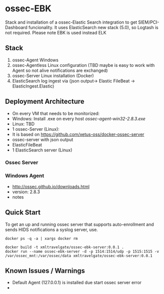 # ossec-EBK
Stack and installation of a ossec-Elastic Search integration to get SIEM/PCI-Dashboard funcionality. 
It uses ElasticSearch new stack (5.0), so Logtash is not required. Please note EBK is used instead ELK

## Stack
1. ossec-Agent Windows  
2. ossec-Agentless Linux configuration  (TBD maybe is easy to work with Agent so not alive notifications are exchanged)
2. ossec-Server Linux installation (Docker)
3. ElasticSearch log ingest via (json output-> Elastic FileBeat -> ElasticIngest.Elastic)

## Deployment Architecture
* On every VM that needs to be monitorized:
 * Windows: Install .exe on every host _ossec-agent-win32-2.8.3.exe_
 * Linux: TBD
* 1 ossec-Server (Linux):  
 * It is based on https://github.com/xetus-oss/docker-ossec-server
 * ossec-server with json output
 * ElasticFileBeat
* 1 ElasticSearch server (Linux)


### Ossec Server

### Windows Agent
- http://ossec.github.io/downloads.html
- version: 2.8.3
- notes

## Quick Start

To get an up and running ossec server that supports auto-enrollment and sends HIDS notifications a syslog server, use.

```
docker ps -q -a | xargs docker rm

docker build -t xmltravelgate/ossec-ebk-server:0.0.1 .
docker run --name ossec-ebk-server -d -p 1514:1514/udp -p 1515:1515 -v /var/ossec_mnt:/var/ossec/data xmltravelgate/ossec-ebk-server:0.0.1
```

## Known Issues / Warnings
- Default Agent (127.0.0.1) is installed due start ossec server error
- 